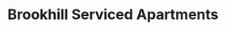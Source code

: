 ---
title: "Brookhill Serviced Apartments"
address: "41,, Eglantine Avenue, Belfast, Co. Antrim, BT9 6EW"
tel: "0845 080 5104"
county: "Antrim"
category: "Hotels"
type: "Content"
lat: "054.5815990000"
lng: "-005.9431410000"
---